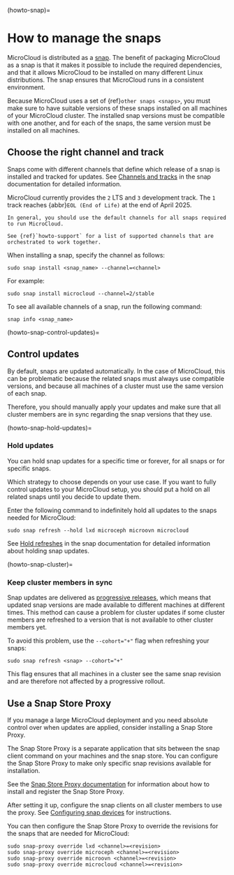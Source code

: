 (howto-snap)=
# How to manage the snaps

MicroCloud is distributed as a [snap](https://snapcraft.io/docs).
The benefit of packaging MicroCloud as a snap is that it makes it possible to include the required dependencies, and that it allows MicroCloud to be installed on many different Linux distributions.
The snap ensures that MicroCloud runs in a consistent environment.

Because MicroCloud uses a set of {ref}`other snaps <snaps>`, you must make sure to have suitable versions of these snaps installed on all machines of your MicroCloud cluster.
The installed snap versions must be compatible with one another, and for each of the snaps, the same version must be installed on all machines.

## Choose the right channel and track

Snaps come with different channels that define which release of a snap is installed and tracked for updates.
See [Channels and tracks](https://snapcraft.io/docs/channels) in the snap documentation for detailed information.

MicroCloud currently provides the `2` LTS and `3` development track. The `1` track reaches {abbr}`EOL (End of Life)` at the end of April 2025.

```{tip}
In general, you should use the default channels for all snaps required to run MicroCloud.

See {ref}`howto-support` for a list of supported channels that are orchestrated to work together.
```

When installing a snap, specify the channel as follows:

    sudo snap install <snap_name> --channel=<channel>

For example:

    sudo snap install microcloud --channel=2/stable

To see all available channels of a snap, run the following command:

    snap info <snap_name>

(howto-snap-control-updates)=
## Control updates

By default, snaps are updated automatically.
In the case of MicroCloud, this can be problematic because the related snaps must always use compatible versions, and because all machines of a cluster must use the same version of each snap.

Therefore, you should manually apply your updates and make sure that all cluster members are in sync regarding the snap versions that they use.

(howto-snap-hold-updates)=
### Hold updates

You can hold snap updates for a specific time or forever, for all snaps or for specific snaps.

Which strategy to choose depends on your use case.
If you want to fully control updates to your MicroCloud setup, you should put a hold on all related snaps until you decide to update them.

Enter the following command to indefinitely hold all updates to the snaps needed for MicroCloud:

    sudo snap refresh --hold lxd microceph microovn microcloud

See [Hold refreshes](https://snapcraft.io/docs/managing-updates#heading--hold) in the snap documentation for detailed information about holding snap updates.

(howto-snap-cluster)=
### Keep cluster members in sync

Snap updates are delivered as [progressive releases](https://snapcraft.io/docs/progressive-releases), which means that updated snap versions are made available to different machines at different times.
This method can cause a problem for cluster updates if some cluster members are refreshed to a version that is not available to other cluster members yet.

To avoid this problem, use the `--cohort="+"` flag when refreshing your snaps:

    sudo snap refresh <snap> --cohort="+"

This flag ensures that all machines in a cluster see the same snap revision and are therefore not affected by a progressive rollout.

## Use a Snap Store Proxy

If you manage a large MicroCloud deployment and you need absolute control over when updates are applied, consider installing a Snap Store Proxy.

The Snap Store Proxy is a separate application that sits between the snap client command on your machines and the snap store.
You can configure the Snap Store Proxy to make only specific snap revisions available for installation.

See the [Snap Store Proxy documentation](https://docs.ubuntu.com/snap-store-proxy/) for information about how to install and register the Snap Store Proxy.

After setting it up, configure the snap clients on all cluster members to use the proxy.
See [Configuring snap devices](https://docs.ubuntu.com/snap-store-proxy/en/devices) for instructions.

You can then configure the Snap Store Proxy to override the revisions for the snaps that are needed for MicroCloud:

    sudo snap-proxy override lxd <channel>=<revision>
    sudo snap-proxy override microceph <channel>=<revision>
    sudo snap-proxy override microovn <channel>=<revision>
    sudo snap-proxy override microcloud <channel>=<revision>

